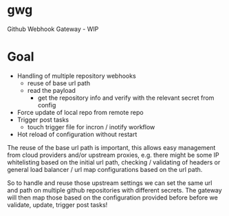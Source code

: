 # gwg
Github Webhook Gateway - WIP

# Goal

- Handling of multiple repository webhooks
    - reuse of base url path
    - read the payload
        - get the repository info and verify with the relevant secret from config
- Force update of local repo from remote repo
- Trigger post tasks
    - touch trigger file for incron / inotify workflow
- Hot reload of configuration without restart


The reuse of the base url path is important, this allows easy management from cloud providers and/or upstream proxies, e.g. there might be some
IP whitelisting based on the initial url path, checking / validating of headers or general load balancer / url map configurations based on the url path.

So to handle and reuse those upstream settings we can set the same url and path on multiple github repositories with different secrets. The
gateway will then map those based on the configuration provided before before we validate, update, trigger post tasks!
